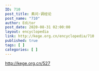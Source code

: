```yaml
---
ID: 710
post_title: 素问·调经论
post_name: "710"
author: Editor
post_date: 2020-08-31 02:00:00
layout: encyclopedia
link: http://kege.org.cn/encyclopedia/710
published: true
tags: [ ]
categories: [ ]
---
```

http://kege.org.cn/527